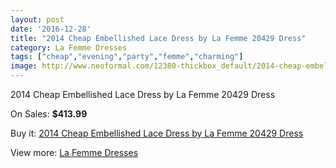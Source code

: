```yaml
---
layout: post
date: '2016-12-28'
title: "2014 Cheap Embellished Lace Dress by La Femme 20429 Dress"
category: La Femme Dresses
tags: ["cheap","evening","party","femme","charming"]
image: http://www.neoformal.com/12380-thickbox_default/2014-cheap-embellished-lace-dress-by-la-femme-20429-dress.jpg
---
```

2014 Cheap Embellished Lace Dress by La Femme 20429 Dress

On Sales: **$413.99**
<a href="https://www.neoformal.com/en/la-femme-dresses-2014/4384-2014-cheap-embellished-lace-dress-by-la-femme-20429-dress.html"><amp-img layout="responsive" width="600" height="600" src="//www.neoformal.com/12380-thickbox_default/2014-cheap-embellished-lace-dress-by-la-femme-20429-dress.jpg" alt="2014 Cheap Embellished Lace Dress by La Femme 20429 Dress 0" /></a>
<a href="https://www.neoformal.com/en/la-femme-dresses-2014/4384-2014-cheap-embellished-lace-dress-by-la-femme-20429-dress.html"><amp-img layout="responsive" width="600" height="600" src="//www.neoformal.com/12381-thickbox_default/2014-cheap-embellished-lace-dress-by-la-femme-20429-dress.jpg" alt="2014 Cheap Embellished Lace Dress by La Femme 20429 Dress 1" /></a>

Buy it: [2014 Cheap Embellished Lace Dress by La Femme 20429 Dress](https://www.neoformal.com/en/la-femme-dresses-2014/4384-2014-cheap-embellished-lace-dress-by-la-femme-20429-dress.html "2014 Cheap Embellished Lace Dress by La Femme 20429 Dress")

View more: [La Femme Dresses](https://www.neoformal.com/en/56-la-femme-dresses-2014 "La Femme Dresses")